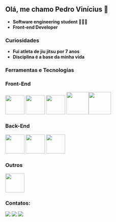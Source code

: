 ## Olá, me chamo Pedro Vinícius 👋

- **Software engineering student 👨🏻‍💻**
- **Front-end Developer**

### Curiosidades 

- **Fui atleta de jiu jitsu por 7 anos**
- **Disciplina é a base da minha vida**

### Ferramentas e Tecnologias

### Front-End

<img src="https://cdn.jsdelivr.net/gh/devicons/devicon/icons/javascript/javascript-original.svg" width="60px"/> <img src="https://cdn.jsdelivr.net/gh/devicons/devicon/icons/react/react-original-wordmark.svg" width="60px"/> <img src="https://cdn.jsdelivr.net/gh/devicons/devicon/icons/typescript/typescript-plain.svg" width="60px"/> <img src="https://cdn.jsdelivr.net/gh/devicons/devicon/icons/html5/html5-original-wordmark.svg" width="70px"/><img src="https://cdn.jsdelivr.net/gh/devicons/devicon/icons/css3/css3-original-wordmark.svg" width="70px"/>

### Back-End

<img src="https://cdn.jsdelivr.net/gh/devicons/devicon/icons/nodejs/nodejs-original.svg" width="60px" /> <img src="https://cdn.jsdelivr.net/gh/devicons/devicon/icons/typescript/typescript-plain.svg" width="60px"/> <img src="https://cdn.jsdelivr.net/gh/devicons/devicon/icons/postgresql/postgresql-plain-wordmark.svg" width="60px"/>
   
### Outros

<img src="https://cdn.jsdelivr.net/gh/devicons/devicon/icons/git/git-original.svg" width="60px"/>  
          
 ### Contatos:
          
<div>
<a href="https://www.instagram.com/pedroviniciusbjj/" target="_blank"><img src="https://img.shields.io/badge/-Instagram-%23E4405F?style=for-the-badge&logo=instagram&logoColor=white" target="_blank"></a>
<a href = "mailto:pedrovinicius.dev@gmail.com"><img src="https://img.shields.io/badge/Gmail-D14836?style=for-the-badge&logo=gmail&logoColor=white" target="_blank"></a>
<a href="https://www.linkedin.com/in/pedro-vinicius-a71186216/" target="_blank"><img src="https://img.shields.io/badge/-LinkedIn-%230077B5?style=for-the-badge&logo=linkedin&logoColor=white" target="_blank"></a>   
</div>
          
  
          
          
